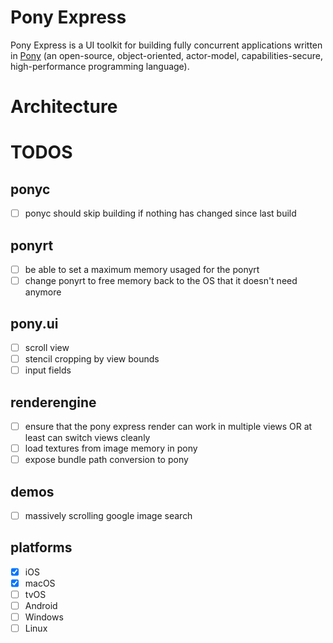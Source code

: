 # Pony Express

Pony Express is a UI toolkit for building fully concurrent applications written in [Pony](https://www.ponylang.io) (an open-source, object-oriented, actor-model, capabilities-secure, high-performance programming language).

# Architecture




# TODOS

## ponyc

* [ ] ponyc should skip building if nothing has changed since last build

## ponyrt

* [ ] be able to set a maximum memory usaged for the ponyrt
* [ ] change ponyrt to free memory back to the OS that it doesn't need anymore

## pony.ui

* [ ] scroll view
* [ ] stencil cropping by view bounds
* [ ] input fields

## renderengine

* [ ] ensure that the pony express render can work in multiple views OR at least can switch views cleanly
* [ ] load textures from image memory in pony
* [ ] expose bundle path conversion to pony

## demos

* [ ] massively scrolling google image search

## platforms

* [x] iOS
* [x] macOS
* [ ] tvOS
* [ ] Android
* [ ] Windows
* [ ] Linux